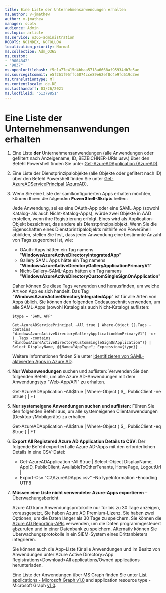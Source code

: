 ```yaml
---
title: Eine Liste der Unternehmensanwendungen erhalten
ms.author: v-jmathew
author: v-jmathew
manager: scotv
audience: Admin
ms.topic: article
ms.service: o365-administration
ROBOTS: NOINDEX, NOFOLLOW
localization_priority: Normal
ms.collection: Adm_O365
ms.custom:
- "9004342"
- "9837"
ms.openlocfilehash: f5c1a77e415d4bbaa5718a6668af95934db7e5ae
ms.sourcegitcommit: e5f261f95ffc6074cce89e62ef8c4e9fd519d3ee
ms.translationtype: MT
ms.contentlocale: de-DE
ms.lasthandoff: 03/26/2021
ms.locfileid: "51379851"
---
```

# <a name="get-a-list-of-enterprise-applications"></a>Eine Liste der Unternehmensanwendungen erhalten

1. Eine Liste **der** Unternehmensanwendungen (alle Anwendungen oder gefiltert nach Anzeigename, ID, BEZEICHNER-URIs usw.) über den Befehl Powershell finden Sie unter [Get-AzureADApplication (AzureAD)](https://docs.microsoft.com/powershell/module/azuread/get-azureadapplication).
2. Eine Liste der Dienstprinzipalobjekte (alle Objekte oder gefiltert nach ID) über den Befehl Powershell finden Sie unter [Get-AzureADServicePrincipal (AzureAD)](https://docs.microsoft.com/powershell/module/azuread/get-azureadserviceprincipal).
3. Wenn Sie eine Liste der samlkonfigurierten Apps erhalten möchten, können Ihnen die folgenden **PowerShell-Skripts** helfen:

    Jede Anwendung, sei es eine OAuth-App oder eine SAML-App (sowohl Katalog- als auch Nicht-Katalog-Apps), würde zwei Objekte in AAD erstellen, wenn ihre Registrierung erfolgt. Eines wird als Application-Objekt bezeichnet, das andere als Dienstprinzipalobjekt. Wenn Sie die Eigenschaften eines Dienstprinzipalobjekts mithilfe von PowerShell abbilden, stellen Sie fest, dass jeder Anwendung eine bestimmte Anzahl von Tags zugeordnet ist, wie:

    - OAuth-Apps hätten ein Tag namens "**WindowsAzureActiveDirectoryIntegratedApp**"
    - Gallery SAML Apps hätte ein Tag namens "**WindowsAzureActiveDirectoryGalleryApplicationPrimaryV1**"
    - Nicht-Gallery-SAML-Apps hätten ein Tag namens "**WindowsAzureActiveDirectoryCustomSingleSignOnApplication**"

    Daher können Sie diese Tags verwenden und herausfinden, um welche Art von App es sich handelt. Das Tag "**WindowsAzureActiveDirectoryIntegratedApp**" ist für alle Arten von Apps üblich. Sie können den folgenden Codeausschnitt verwenden, um alle SAML-Apps (sowohl Katalog als auch Nicht-Katalog) auflisten:

    `$type = "SAML APP"`

    `Get-AzureADServicePrincipal -All true | Where-Object {(.Tags -contains "WindowsAzureActiveDirectoryGalleryApplicationNonPrimaryV1") -or (_.Tags -contains "WindowsAzureActiveDirectoryCustomSingleSignOnApplication")} | Select DisplayName, @{Name="AppType"; Expression={type}}_.`

    Weitere Informationen finden Sie unter [Identifizieren von SAML-aktivierten Apps in Azure AD](https://docs.microsoft.com/answers/questions/24259/identify-saml-enabled-apps-in-azure-ad.html).

4. **Nur Webanwendungen** suchen und auflisten: Verwenden Sie den folgenden Befehl, um alle Azure AD-Anwendungen mit dem Anwendungstyp "Web-App/API" zu erhalten.

    Get-AzureADApplication -All:$true | Where-Object { $_. PublicClient -ne $true } | FT
5. **Nur systemeigene Anwendungen suchen und auflisten:** Führen Sie den folgenden Befehl aus, um alle systemeigenen Clientanwendungen (Desktop-/Mobilgeräte) zu erhalten.

    Get-AzureADApplication -All:$true | Where-Object { $_. PublicClient -eq $true } | FT
6. **Export All Registered Azure AD Application Details to CSV**: Der folgende Befehl exportiert alle Azure AD-Apps mit den erforderlichen Details in eine CSV-Datei:

    - Get-AzureADApplication -All:$true | Select-Object DisplayName, AppID, PublicClient, AvailableToOtherTenants, HomePage, LogoutUrl |
    - Export-Csv "C:\AzureADApps.csv" -NoTypeInformation -Encoding UTF8

7. **Müssen eine Liste nicht verwendeter Azure-Apps exportieren** – Überwachungsbericht

    Azure AD kann Anwendungsprotokolle nur für bis zu 30 Tage anzeigen, vorausgesetzt, Sie haben Azure AD Premium-Lizenz.
    Sie haben zwei Optionen, um die Daten länger als 30 Tage zu speichern. Sie können die [Azure AD Reporting-APIs](https://docs.microsoft.com/azure/active-directory/reports-monitoring/concept-reporting-api) verwenden, um die Daten programmgesteuert abzurufen und in einer Datenbank zu speichern. Alternativ können Sie Überwachungsprotokolle in ein SIEM-System eines Drittanbieters integrieren.

    Sie können auch die App-Liste für alle Anwendungen und im Besitz von Anwendungen unter Azure Active Directory>App Registrations>Download>All applications/Owned applications herunterladen.

    Eine Liste der Anwendungen über MS Graph finden Sie unter [List applications - Microsoft Graph v1.0](https://docs.microsoft.com/graph/api/application-list) and application resource type - Microsoft Graph [v1.0](https://docs.microsoft.com/graph/api/resources/application).
